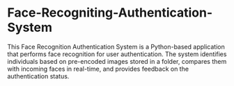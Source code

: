 # Face-Recogniting-Authentication-System
This Face Recognition Authentication System is a Python-based application that performs face recognition for user authentication. The system identifies individuals based on pre-encoded images stored in a folder, compares them with incoming faces in real-time, and provides feedback on the authentication status.
